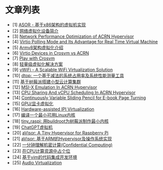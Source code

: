 # 文章列表

- [1] [ASOR - 基于x86架构的虚拟机实现](https://calinyara.github.io/technology/2019/08/05/asor-hypervisor.html)
- [2] [网络虚拟化设备简介](https://calinyara.github.io/technology/2019/08/22/vnet_interface.html)
- [3] [Network Performance Optimization of ACRN Hypervisor](https://calinyara.github.io/technology/2019/08/23/acrn-network-performance.html)
- [4] [Virtio Polling Mode and Its Advantage for Real Time Virtual Machine](https://calinyara.github.io/technology/2019/08/23/virtio-polling-mode.html)
- [5] [Armv8架构虚拟化介绍](https://calinyara.github.io/technology/2019/11/03/armv8-virtualization.html)
- [6] [Virtio Devices in Crosvm vs ACRN](https://calinyara.github.io/technology/2019/12/10/virtio-devices-in-crosvm-vs-ACRN.html)
- [7] [Play with Crosvm](https://calinyara.github.io/technology/2019/12/12/Play-with-Crosvm.html)
- [8] [轻量级虚拟化解决方案](https://calinyara.github.io/technology/2020/01/09/Lightweight-virtualization-solutions.html)
- [9] [vWiFi - A Scalable WiFi Virtualization Solution](https://calinyara.github.io/technology/2020/03/18/vWiFi-A-Scalable-WiFi-Virtualization-Solution.html)
- [10] [dtop: 一个基于减法的系统占用率及系统性能测量工具](https://calinyara.github.io/technology/2020/04/07/dtop.html)
- [11] [基于树莓派搭建小型云计算集群](https://calinyara.github.io/technology/2020/06/08/raspberry-cluster.html)
- [12] [MSI-X Emulation In ACRN Hypervisor](https://calinyara.github.io/technology/2020/07/01/MSI-X_Emulation_In_ACRN_Hypervisor.html)
- [13] [CPU Sharing And vCPU Scheduling In ACRN Hypervisor](https://calinyara.github.io/technology/2020/08/01/acrn-scheduling.html)
- [14] [Continuously Variable Sliding Pencil for E-book Page Turning](https://calinyara.github.io/technology/2020/08/08/continuously-variable-sliding-pen-for-ebook-page-turning.html)
- [15] [GPU/显卡虚拟化](https://calinyara.github.io/technology/2021/03/14/gpu-virtualization.html)
- [16] [Hardware-assisted IPI Virtualization](https://calinyara.github.io/technology/2021/05/15/ipi-virtualization.html)
- [17] [编译一个最小可用Linux内核](https://calinyara.github.io/technology/2022/10/16/tiny-linux-kernel.html)
- [18] [tiny_raspi: 用buildroot为树莓派制作最小内核](https://calinyara.github.io/technology/2022/10/20/tiny-raspi.html)
- [19] [ChatGPT虚拟机](https://calinyara.github.io/technology/2023/02/25/ChatGPT-vm.html)
- [20] [aVisor: A Tiny Hypervisor for Raspberry Pi](https://calinyara.github.io/technology/2023/02/25/aVisor-en.html)
- [21] [aVisor: 基于ARM的Hypervisor及操作系统实现](https://calinyara.github.io/technology/2023/02/25/aVisor.html)
- [22] [一分钟理解机密计算(Confidential Computing)](https://calinyara.github.io/technology/2023/03/02/confidential_computing.html)
- [23] [在CPU计算资源中占个位](https://calinyara.github.io/technology/2023/04/01/bag-seats-in-cpu.html)
- [24] [基于vim的代码集成开发环境](https://calinyara.github.io/technology/2023/06/29/nvim.html)
- [25] [Audio Virtualization](https://calinyara.github.io/technology/2023/06/30/audio-virtualization.html)
